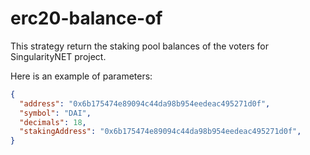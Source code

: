 # erc20-balance-of

This strategy return the staking pool balances of the voters for SingularityNET project.


Here is an example of parameters:

```json
{
  "address": "0x6b175474e89094c44da98b954eedeac495271d0f",
  "symbol": "DAI",
  "decimals": 18,
  "stakingAddress": "0x6b175474e89094c44da98b954eedeac495271d0f",
}
```
